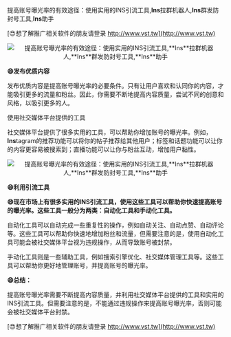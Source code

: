 提高账号曝光率的有效途径：使用实用的INS引流工具,**Ins**拉群机器人,**Ins**群发防封号工具,**Ins**助手

[😍想了解推广相关软件的朋友请登录 http://www.vst.tw](http://www.vst.tw)

 <center><img src="https://vst.tw/MP4/tuiguang/png/7.png" alt="提高账号曝光率的有效途径：使用实用的INS引流工具,**Ins**拉群机器人,**Ins**群发防封号工具,**Ins**助手"></center>

**😄发布优质内容**

发布优质内容是提高账号曝光率的必要条件。只有让用户喜欢和认同你的内容，才能吸引更多的流量和粉丝。因此，你需要不断地提高内容质量，尝试不同的创意和风格，以吸引更多的人。

使用社交媒体平台提供的工具

社交媒体平台提供了很多实用的工具，可以帮助你增加账号的曝光率。例如，**Ins**tagram的推荐功能可以将你的帖子推荐给其他用户；标签和话题功能可以让你的内容更容易被搜索到；直播功能可以让你与粉丝互动，增加用户黏性。

 <center><img src="https://vst.tw/MP4/tuiguang/png/0.png" alt="提高账号曝光率的有效途径：使用实用的INS引流工具,**Ins**拉群机器人,**Ins**群发防封号工具,**Ins**助手"></center>

**😄利用引流工具**

**😄现在市场上有很多实用的INS引流工具，使用这些工具可以帮助你快速提高账号的曝光率。这些工具一般分为两类：自动化工具和手动化工具。**

自动化工具可以自动完成一些重复性的操作，例如自动关注、自动点赞、自动评论等。这些工具可以帮助你快速地增加粉丝和流量，但需要注意的是，使用自动化工具可能会被社交媒体平台视为违规操作，从而导致账号被封禁。

手动化工具则是一些辅助工具，例如搜索引擎优化、社交媒体管理工具等。这些工具可以帮助你更好地管理账号，并提高账号的曝光率。

**😄总结：**

提高账号曝光率需要不断提高内容质量，并利用社交媒体平台提供的工具和实用的INS引流工具。但需要注意的是，不能通过违规操作来提高账号曝光率，否则可能会被社交媒体平台封禁。

[😍想了解推广相关软件的朋友请登录 http://www.vst.tw](http://www.vst.tw)



